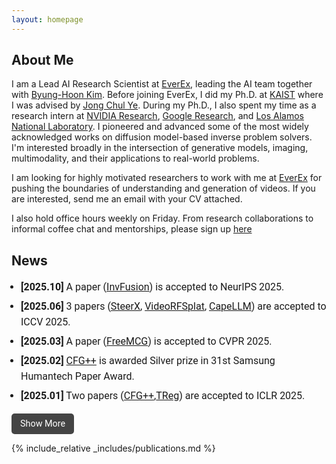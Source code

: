 ```yaml
---
layout: homepage
---
```


## About Me

I am a Lead AI Research Scientist at [EverEx](https://everex.kr/), leading the AI team together with [Byung-Hoon Kim](https://egyptdj.notion.site/NAIPL-f6283de309a04223b1c04793f5a10ce1). Before joining EverEx, I did my Ph.D. at [KAIST](https://www.kaist.ac.kr/en/) where I was advised by [Jong Chul Ye](https://bispl.weebly.com/professor.html). During my Ph.D., I also spent my time as a research intern at [NVIDIA Research](https://www.nvidia.com/en-us/research/), [Google Research](https://research.google/), and [Los Alamos National Laboratory](https://www.lanl.gov/). I pioneered and advanced some of the most widely acknowledged works on diffusion model-based inverse problem solvers. I'm interested broadly in the intersection of generative models, imaging, multimodality, and their applications to real-world problems.

I am looking for highly motivated researchers to work with me at [EverEx](https://everex.kr/) for pushing the boundaries of understanding and generation of videos. If you are interested, send me an email with your CV attached.

I also hold office hours weekly on Friday. From research collaborations to informal coffee chat and mentorships, please sign up [here](https://calendly.com/hyungjin-chg/30min)

## News

<ul id="news-list">
  <li><b>[2025.10]</b> A paper (<a href="https://arxiv.org/abs/2504.01689">InvFusion</a>) is accepted to NeurIPS 2025.</li>
  <li><b>[2025.06]</b> 3 papers (<a href="https://arxiv.org/abs/2503.12024">SteerX</a>, <a href="https://arxiv.org/abs/2503.15855">VideoRFSplat</a>, <a href="https://arxiv.org/abs/2411.06869">CapeLLM</a>) are accepted to ICCV 2025.</li>
  <li><b>[2025.03]</b> A paper (<a href="https://arxiv.org/abs/2411.15265">FreeMCG</a>) is accepted to CVPR 2025.</li>
  <li><b>[2025.02]</b> <a href="https://arxiv.org/abs/2406.08070">CFG++</a> is awarded Silver prize in 31st Samsung Humantech Paper Award.</li>
  <li><b>[2025.01]</b> Two papers (<a href="https://arxiv.org/abs/2406.08070">CFG++</a>,<a href="https://arxiv.org/abs/2311.15658">TReg</a>) are accepted to ICLR 2025.</li>
  <div id="more-news" style="display: none;">
    <li><b>[2024.11]</b> Defended my Ph.D. thesis! (Title: Practical approximations of posterior sampling in diffusion model-based inverse problems)</li>
    <li><b>[2024.08]</b> I joined <a href="https://everex.kr/">EverEx</a> as a research scientist.</li>
    <li><b>[2024.07]</b> A paper (<a href="https://arxiv.org/abs/2310.01110">P2L</a>) is accepted to ICML 2024.</li>
    <li><b>[2024.06]</b> A paper (<a href="https://arxiv.org/abs/2407.10641">DDIP</a>) is accepted to ECCV 2024.</li>
    <li><b>[2024.02]</b> <a href="https://arxiv.org/abs/2407.10641">DDIP</a> is awarded Gold prize in 30th Samsung Humantech Paper Award.</li>
    <li><b>[2024.01]</b> A paper (<a href="https://arxiv.org/abs/2303.05754">DDS</a>) is accepted to ICLR 2024.</li>
    <li><b>[2023.11]</b> I joined <a href="https://www.nvidia.com/en-us/research/">NVIDIA Research</a> as an intern (Host: <a href="https://sites.ps.uci.edu/pritchard/">Mike Pritchard</a>).</li>
    <li><b>[2023.07]</b> A paper (<a href="https://arxiv.org/abs/2303.08440">TPDM</a>) is accepted to ICCV 2023.</li>
    <li><b>[2023.03]</b> I joined <a href="https://research.google/">Google Research</a> as an intern (Host: <a href="https://mdelbra.github.io/">Mauricio Delbracio</a>).</li>
    <li><b>[2023.03]</b> Two papers (<a href="https://arxiv.org/abs/2211.10656">BlindDPS</a>,<a href="https://arxiv.org/abs/2211.10655">DiffusionMBIR</a>) are accepted to CVPR 2023.</li>
    <li><b>[2023.02]</b> <a href="https://arxiv.org/abs/2209.14687">DPS</a> is awarded Gold prize in 29th Samsung Humantech Paper Award.</li>
    <li><b>[2023.01]</b> A paper (<a href="https://arxiv.org/abs/2209.14687">DPS</a>) is accepted to ICLR 2023 as spotlight.</li>
    <li><b>[2022.09]</b> Two papers (<a href="https://arxiv.org/abs/2206.00941">MCG</a>,<a href="https://arxiv.org/abs/2207.11192">Blur diffusion</a>) are accepted to NeurIPS 2022 / NeurIPS 2022 SBM workshop.</li>
    <li><b>[2022.03]</b> A paper (<a href="https://arxiv.org/abs/2112.05146">CCDF</a>) is accepted to CVPR 2022.</li>
    <li><b>[2021.03]</b> <a href="https://www.nature.com/articles/s42256-020-00289-5">Our paper</a> is selected as a cover of Nature Machine Intelligence.</li>
  </div>
</ul>

<button id="toggle-news" onclick="toggleNews()">Show More</button>

{% include_relative _includes/publications.md %}
<!-- {% include_relative _includes/services.md %} -->

<style>
  /* News 리스트 스타일 */
  #news-list {
    font-family: "Roboto", "Helvetica Neue", Helvetica, Arial, sans-serif;
    font-size: 1rem;
    line-height: 1.6;
    padding-left: 15px;
  }
  #news-list li {
    margin-bottom: 5px;
  }

  /* 버튼 스타일 */
  #toggle-news {
    background-color: #444; /* 다크 그레이 */
    color: white;
    font-family: "Roboto", "Helvetica Neue", Helvetica, Arial, sans-serif;
    font-size: 0.9rem;
    border: none;
    padding: 8px 14px;
    border-radius: 5px;
    cursor: pointer;
    transition: background-color 0.3s ease-in-out;
  }
  
  #toggle-news:hover {
    background-color: #222; /* 더 어두운 회색 */
  }
</style>

<script>
  function toggleNews() {
    var moreNews = document.getElementById("more-news");
    var button = document.getElementById("toggle-news");

    if (moreNews.style.display === "none") {
      moreNews.style.display = "block";
      button.innerText = "Show Less";
    } else {
      moreNews.style.display = "none";
      button.innerText = "Show More";
    }
  }
</script>
